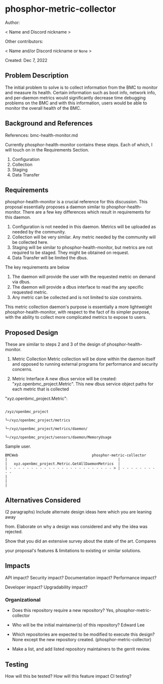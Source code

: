
#  phosphor-metric-collector

Author:

< Name and Discord nickname >

Other contributors:

< Name and/or Discord nickname or `None` >

Created: Dec 7, 2022

##  Problem Description

The initial problem to solve is to collect information from the BMC to monitor and measure its health. Certain information such as boot info, network info, and per-daemon metrics would significantly decrease time debugging problems on the BMC and with this information, users would be able to monitor the overall health of the BMC. 

##  Background and References

References: bmc-health-monitor.md

Currently phosphor-health-monitor contains these steps. Each of which, I will touch on in the Requirements Section.

1. Configuration
2. Collection
3. Staging
4. Data Transfer

##  Requirements

phosphor-health-monitor is a crucial reference for this discussion. This proposal essentially proposes a daemon similar to phosphor-health-monitor. There are a few key differences which result in requirements for this daemon.

1. Configuration is not needed in this daemon. Metrics will be uploaded as needed by the community.
2. Collection will be very similar. Any metric needed by the community will be collected here.
3. Staging will be similar to phosphor-health-monitor, but metrics are not required to be staged. They might be obtained on request.
4. Data Transfer will be limited the dbus.

The key requirements are below
1. The daemon will provide the user with the requested metric on demand via dbus.
2. The daemon will provide a dbus interface to read the any specific requested metric.
3. Any metric can be collected and is not limited to size constraints.

This metric collection daemon's purpose is essentially a more lightweight phosphor-health-monitor, with respect to the fact of its simpler purpose, with the ability to collect more complicated metrics to expose to users.

##  Proposed Design

These are similar to steps 2 and 3 of the design of phosphor-health-monitor.

1. Metric Collection
Metric collection will be done within the daemon itself and opposed to running external programs for performance and security concerns.

2. Metric Interface
A new dbus service will be created: "xyz.openbmc_project.Metric". This new dbus service object paths for each metric that is collected

"xyz.openbmc_project.Metric":

```

/xyz/openbmc_project

└─/xyz/openbmc_project/metrics

└─/xyz/openbmc_project/metrics/daemon/

└─/xyz/openbmc_project/sensors/daemon/MemoryUsage

```

Sample user.

```
BMCWeb                                  phosphor-metric-collector
|                                                   |
|   xyz.openbmc_project.Metric.GetAllDaemonMetrics  |
| - - - - - - - - - - - - - - - - - - - - - - - - > | - - - - - - - - - - 
|
|
|

```

##  Alternatives Considered

(2 paragraphs) Include alternate design ideas here which you are leaning away

from. Elaborate on why a design was considered and why the idea was rejected.

Show that you did an extensive survey about the state of the art. Compares

your proposal's features & limitations to existing or similar solutions.

##  Impacts

API impact? Security impact? Documentation impact? Performance impact?

Developer impact? Upgradability impact?

###  Organizational

- Does this repository require a new repository? Yes, phosphor-metric-collector

- Who will be the initial maintainer(s) of this repository? Edward Lee

- Which repositories are expected to be modified to execute this design? None except the new repository created. (phosphor-metric-collector)

- Make a list, and add listed repository maintainers to the gerrit review.

##  Testing

How will this be tested? How will this feature impact CI testing?